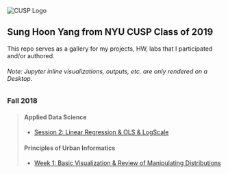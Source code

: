 ![CUSP Logo](http://cusp.nyu.edu/wp-content/uploads/2017/12/PNG-logo-01.png)
<!---
Make sure your links are http, not relative paths
-->
## Sung Hoon Yang from NYU CUSP Class of 2019
This repo serves as a gallery for my projects, HW, labs that I participated and/or authored.

###### Note: Jupyter inline visualizations, outputs, etc. are only rendered on a Desktop.
### Fall 2018
> #### Applied Data Science
> * [Session 2: Linear Regression & OLS & LogScale](https://github.com/sunghoonyang/gallery-in-jupyter/blob/master/fall18/applied_data_science/session2/linear_regression.ipynb)
> #### Principles of Urban Informatics
> * [Week 1: Basic Visualization & Review of Manipulating Distributions](https://github.com/sunghoonyang/gallery-in-jupyter/blob/master/fall18/principles_of_urban_informatics/hw1/basic_viz.ipynb) 